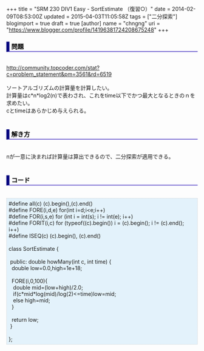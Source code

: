 +++
title = "SRM 230 DIV1 Easy - SortEstimate （復習○）"
date = 2014-02-09T08:53:00Z
updated = 2015-04-03T11:05:58Z
tags = ["二分探索"]
blogimport = true
draft = true
[author]
	name = "chngng"
	uri = "https://www.blogger.com/profile/14196381724208675248"
+++

<div dir="ltr" style="text-align: left;" trbidi="on"><h3 style="border-bottom: 2px solid slateblue; border-left: 8px solid navy; color: black; padding: 0px 0px 1px 5px;">問題 </h3><br /><a href="http://community.topcoder.com/stat?c=problem_statement&amp;pm=3561&amp;rd=6519" target="_blank">http://community.topcoder.com/stat?c=problem_statement&amp;pm=3561&amp;rd=6519</a><br /><br />ソートアルゴリズムの計算量を計算したい。<br />計算量はc*n*log2(n)で表わされ、これをtime以下でかつ最大となるときのｎを求めたい。<br />cとtimeはあらかじめ与えられる。<br /><br /><h3 style="border-bottom: 2px solid slateblue; border-left: 8px solid navy; color: black; padding: 0px 0px 1px 5px;">解き方 </h3><br />nが一意に決まれば計算量は算出できるので、二分探索が適用できる。<br /><br /><h3 style="border-bottom: 2px solid slateblue; border-left: 8px solid navy; color: black; padding: 0px 0px 1px 5px;">コード </h3><br /><div style="background-color: #e3f2fb; border: 1px dotted #CCCCCC; padding: 5px;">#define all(c) (c).begin(),(c).end()<br />#define FORE(i,d,e) for(int i=d;i&lt;e;i++)<br />#define FOR(i,s,e) for (int i = int(s); i != int(e); i++)<br />#define FORIT(i,c) for (typeof((c).begin()) i = (c).begin(); i != (c).end(); i++)<br />#define ISEQ(c) (c).begin(), (c).end()<br /><br />class SortEstimate {<br /><br /><span class="Apple-tab-span" style="white-space: pre;"> </span>public: double howMany(int c, int time) {<br /><span class="Apple-tab-span" style="white-space: pre;">  </span>double low=0.0,high=1e+18;<br /><br /><span class="Apple-tab-span" style="white-space: pre;">  </span>FORE(i,0,100){<br /><span class="Apple-tab-span" style="white-space: pre;">   </span>double mid=(low+high)/2.0;<br /><span class="Apple-tab-span" style="white-space: pre;">   </span>if(c*mid*log(mid)/log(2)&lt;=time)low=mid;<br /><span class="Apple-tab-span" style="white-space: pre;">   </span>else high=mid;<br /><span class="Apple-tab-span" style="white-space: pre;">  </span>}<br /><br /><span class="Apple-tab-span" style="white-space: pre;">  </span>return low;<br /><span class="Apple-tab-span" style="white-space: pre;"> </span>}<br /><br />};</div></div>
